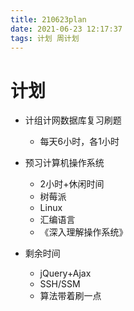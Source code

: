 ```yaml
---
title: 210623plan
date: 2021-06-23 12:17:37
tags: 计划 周计划
---
```


# 计划

- 计组计网数据库复习刷题

  - 每天6小时，各1小时

- 预习计算机操作系统

  - 2小时+休闲时间
  - 树莓派
  - Linux
  - 汇编语言
  - 《深入理解操作系统》
  
- 剩余时间
    - jQuery+Ajax
    - SSH/SSM
    - 算法带着刷一点